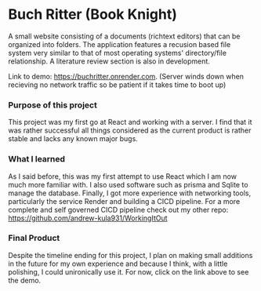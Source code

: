 # Buch Ritter (Book Knight)

A small website consisting of a documents (richtext editors) that can be organized into folders. The application features a recusion based file system very similar to that of most operating systems' directory/file relationship. A literature review section is also in development.

Link to demo: https://buchritter.onrender.com. (Server winds down when recieving no network traffic so be patient if it takes time to boot up)

### Purpose of this project

This project was my first go at React and working with a server. I find that it was rather successful all things considered as the current product is rather stable and lacks any known major bugs.

### What I learned

As I said before, this was my first attempt to use React which I am now much more familiar with. I also used software such as prisma and Sqlite to manage the database. Finally, I got more experience with networking tools, particularly the service Render and building a CICD pipeline. For a more complete and self governed CICD pipeline check out my other repo: https://github.com/andrew-kula931/WorkingItOut

### Final Product

Despite the timeline ending for this project, I plan on making small additions in the future for my own experience and because I think, with a little polishing, I could unironically use it. For now, click on the link above to see the demo.
